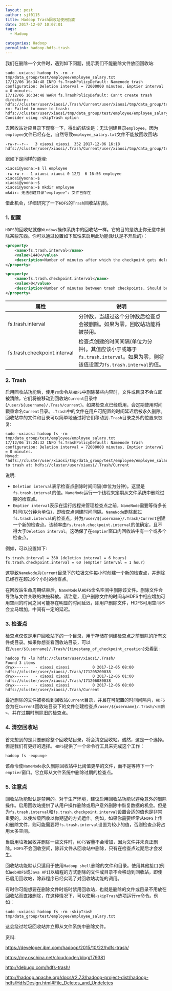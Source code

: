 ```yaml
---
layout: post
author: sjf0115
title: Hadoop Trash回收站使用指南
date: 2017-12-07 10:07:01
tags:
  - Hadoop

categories: Hadoop
permalink: hadoop-hdfs-trash
---
```


我们在删除一个文件时，遇到如下问题，提示我们不能删除文件放回回收站:
```
sudo -uxiaosi hadoop fs -rm -r tmp/data_group/test/employee/employee_salary.txt
17/12/06 16:34:48 INFO fs.TrashPolicyDefault: Namenode trash configuration: Deletion interval = 72000000 minutes, Emptier interval = 0 minutes.
17/12/06 16:34:48 WARN fs.TrashPolicyDefault: Can't create trash directory: hdfs://cluster/user/xiaosi/.Trash/Current/user/xiaosi/tmp/data_group/test/employee
rm: Failed to move to trash: hdfs://cluster/user/xiaosi/tmp/data_group/test/employee/employee_salary.txt. Consider using -skipTrash option
```

去回收站对应目录下观察一下，得出的结论是：无法创建目录`employee`，因为`employee`文件已经存在，自然导致`employee_salary.txt`文件不能放回收回站:
```
-rw-r--r--   3 xiaosi xiaosi  352 2017-12-06 16:18 hdfs://cluster/user/xiaosi/.Trash/Current/user/xiaosi/tmp/data_group/test/employee
```
跟如下是同样的道理:
```
xiaosi@yoona:~$ ll employee
-rw-rw-r-- 1 xiaosi xiaosi 0 12月  6 16:56 employee
xiaosi@yoona:~$
xiaosi@yoona:~$
xiaosi@yoona:~$ mkdir employee
mkdir: 无法创建目录"employee": 文件已存在
```
借此机会，详细研究了一下`HDFS`的`Trash`回收站机制。

### 1. 配置

`HDFS`的回收站就像`Windows`操作系统中的回收站一样。它的目的是防止你无意中删除某些东西。你可以通过设置如下属性来启用此功能(默认是不开启的)：
```xml
<property>  
    <name>fs.trash.interval</name>  
    <value>1440</value>  
    <description>Number of minutes after which the checkpoint gets deleted. If zero, the trash feature is disabled.</description>  
</property>  

<property>  
    <name>fs.trash.checkpoint.interval</name>  
    <value>0</value>  
    <description>Number of minutes between trash checkpoints. Should be smaller or equal to fs.trash.interval. If zero, the value is set to the value of fs.trash.interval.</description>  
</property>
```

属性|说明
---|---
fs.trash.interval|分钟数，当超过这个分钟数后检查点会被删除。如果为零，回收站功能将被禁用。
fs.trash.checkpoint.interval|检查点创建的时间间隔(单位为分钟)。其值应该小于或等于`fs.trash.interval`。如果为零，则将该值设置为`fs.trash.interval`的值。

### 2. Trash

启用回收站功能后，使用`rm`命令从`HDFS`中删除某些内容时，文件或目录不会立即被清除，它们将被移动到回收站`Current`目录中(`/user/${username}/.Trash/current`)。如果检查点已经启用，会定期使用时间戳重命名`Current`目录。`.Trash`中的文件在用户可配置的时间延迟后被永久删除。回收站中的文件和目录可以简单地通过将它们移动到`.Trash`目录之外的位置来恢复:
```
sudo -uxiaosi hadoop fs -rm tmp/data_group/test/employee/employee_salary.txt
17/12/06 17:24:32 INFO fs.TrashPolicyDefault: Namenode trash configuration: Deletion interval = 72000000 minutes, Emptier interval = 0 minutes.
Moved: 'hdfs://cluster/user/xiaosi/tmp/data_group/test/employee/employee_salary.txt' to trash at: hdfs://cluster/user/xiaosi/.Trash/Current
```
说明:
- `Deletion interval`表示检查点删除时间间隔(单位为分钟)。这里是`fs.trash.interval`的值。`NameNode`运行一个线程来定期从文件系统中删除过期的检查点。
- `Emptier interval`表示在运行线程来管理检查点之前，`NameNode`需要等待多长时间(以分钟为单位)，即检查点创建时间间隔。`NameNode`删除超过`fs.trash.interval`的检查点，并为`/user/${username}/.Trash/Current`创建一个新的检查点。该频率由`fs.trash.checkpoint.interval`的值确定，且不得大于`Deletion interval`。这确保了在`emptier`窗口内回收站中有一个或多个检查点。

例如，可以设置如下:
```
fs.trash.interval = 360 (deletion interval = 6 hours)
fs.trash.checkpoint.interval = 60 (emptier interval = 1 hour)
```
这导致`NameNode`为`Current`目录下的垃圾文件每小时创建一个新的检查点，并删除已经存在超过6个小时的检查点。

在回收站生命周期结束后，`NameNode`从`HDFS`命名空间中删除该文件。删除文件会导致与文件关联的块被释放。请注意，用户删除文件的时间与HDFS中相应增加可用空间的时间之间可能存在明显的时间延迟，即用户删除文件，HDFS可用空间不会立马增加，中间有一定的延迟。

### 3. 检查点

检查点仅仅是用户回收站下的一个目录，用于存储在创建检查点之前删除的所有文件或目录。如果你想查看回收站目录，可以在`/user/${username}/.Trash/{timestamp_of_checkpoint_creation}`处看到:
```
hadoop fs -ls hdfs://cluster/user/xiaosi/.Trash/
Found 3 items
drwx------   - xiaosi xiaosi          0 2017-12-05 08:00 hdfs://cluster/user/xiaosi/.Trash/171205200038
drwx------   - xiaosi xiaosi          0 2017-12-06 01:00 hdfs://cluster/user/xiaosi/.Trash/171206080038
drwx------   - xiaosi xiaosi          0 2017-12-06 08:00 hdfs://cluster/user/xiaosi/.Trash/Current
```
最近删除的文件被移动到回收站`Current`目录，并且在可配置的时间间隔内，`HDFS`会为在`Current`回收站目录下的文件创建检查点`/user/${username}/.Trash/<日期>`，并在过期时删除旧的检查点。


### 4. 清空回收站

首先想到的是只要删除整个回收站目录，将会清空回收站。诚然，这是一个选择。但是我们有更好的选择。`HDFS`提供了一个命令行工具来完成这个工作：
```
hadoop fs -expunge
```
该命令使`NameNode`永久删除回收站中比阈值更早的文件，而不是等待下一个`emptier`窗口。它立即从文件系统中删除过期的检查点。

### 5. 注意点

回收站功能默认是禁用的。对于生产环境，建议启用回收站功能以避免意外的删除操作。启用回收站提供了从用户操作删除或用户意外删除中恢复数据的机会。但是为`fs.trash.interval`和`fs.trash.checkpoint.interval`设置合适的值也是非常重要的，以使垃圾回收以你期望的方式运作。例如，如果你需要经常从`HDFS`上传和删除文件，则可能需要将`fs.trash.interval`设置为较小的值，否则检查点将占用太多空间。

当启用垃圾回收并删除一些文件时，`HDFS`容量不会增加，因为文件并未真正删除。`HDFS`不会回收空间，除非文件从回收站中删除，只有在检查点过期后才会发生。

回收站功能默认只适用于使用`Hadoop shell`删除的文件和目录。使用其他接口(例如`WebHDFS`或`Java API`)以编程的方式删除的文件或目录不会移动到回收站，即使已启用回收站，除非程序已经实现了对回收站功能的调用。

有时你可能想要在删除文件时临时禁用回收站，也就是删除的文件或目录不用放在回收站而直接删除，在这种情况下，可以使用`-skipTrash`选项运行`rm`命令。例如：
```
sudo -uxiaosi hadoop fs -rm -skipTrash tmp/data_group/test/employee/employee_salary.txt
```
这会绕过垃圾回收站并立即从文件系统中删除文件。



资料:

https://developer.ibm.com/hadoop/2015/10/22/hdfs-trash/

https://my.oschina.net/cloudcoder/blog/179381

http://debugo.com/hdfs-trash/

http://hadoop.apache.org/docs/r2.7.3/hadoop-project-dist/hadoop-hdfs/HdfsDesign.html#File_Deletes_and_Undeletes
